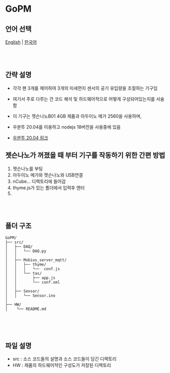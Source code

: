 # GoPM

## 언어 선택

[English](README.md) | [한국어](README_KR.md)

<br><br>

## 간략 설명
- 각각 팬 3개를 제어하여 3개의 미세먼지 센서의 공기 유입량을 조절하는 기구임
- 여기서 주로 다루는 건 코드 해석 및 하드웨어적으로 어떻게 구성되어있는지를 서술함

- 이 기구는 잿슨나노B01 4GB 제품과 아두이노 메가 2560을 사용하며,
- 우분투 20.04를 이용하고 nodejs 18버전을 사용중에 있음
- [우분투 20.04 링크](https://github.com/Qengineering/Jetson-Nano-Ubuntu-20-image)

## 젯슨나노가 꺼졌을 때 부터 기구를 작동하기 위한 간편 방법
1. 젯슨나노를 부팅
2. 아두이노 메가와 젯슨나노와 USB연결
3. nCube... 디렉토리에 들어감
4. thyme.js가 있는 폴더에서 <node thyme> 입력후 엔터
5. 

<br><br>

## 폴더 구조

```
GoPM/
├── src/
│   ├── DAQ/
│   │   └── DAQ.py
│   │
│   ├── Mobius_server_mqtt/
│   │   ├── thyme/
│   │   │   └──  conf.js
│   │   └── tas/
│   │       ├── app.js
│   │       └── conf.xml
│   │   
│   ├── Sensor/
│   │   └── Sensor.ino
│  
├── HW/
│    └── README.md  


```

<br><br>

## 파일 설명

- src : 소스 코드들의 설명과 소스 코드들이 담긴 디렉토리
- HW : 제품의 하드웨어적인 구성도가 저장된 디렉토리
